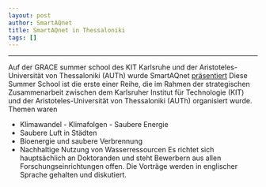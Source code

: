 ```yaml
---
layout: post
author: SmartAQnet
title: SmartAQnet in Thessaloniki
tags: []
---
```

-----------------------------------------------------------------------------
Auf der GRACE summer school des KIT Karlsruhe und der Aristoteles-Universität von Thessaloniki (AUTh)
wurde SmartAQnet [präsentiert](http://www.smartaq.net/assets/static/downloads/KIT_TR_GRACE_3.pdf)
Diese Summer School ist die erste einer Reihe, die im Rahmen der strategischen Zusammenarbeit zwischen dem 
Karlsruher Institut für Technologie (KIT) und der Aristoteles-Universität von Thessaloniki (AUTh) 
organisiert wurde. 
Themen waren 
 - Klimawandel - Klimafolgen - Saubere Energie
 - Saubere Luft in Städten
  - Bioenergie und saubere Verbrennung
   - Nachhaltige Nutzung von Wasserressourcen
Es richtet sich hauptsächlich an Doktoranden und steht Bewerbern aus allen Forschungseinrichtungen offen. 
Die Vorträge werden in englischer Sprache gehalten und diskutiert. 
